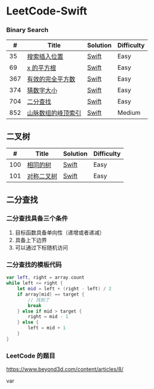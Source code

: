 
LeetCode-Swift
========

### Binary Search
 
| # | Title | Solution | Difficulty |
|---| ----- | -------- | ---------- |
|35|[搜索插入位置](https://leetcode.cn/problems/search-insert-position/?envType=study-plan&id=binary-search-beginner&plan=binary-search&plan_progress=45veja7) | [Swift](./Sources/leetcode-swift/binary-search/search-insert-position.swift)| Easy|
|69|[x 的平方根](https://leetcode.cn/problems/sqrtx/) | [Swift](./Sources/leetcode-swift/binary-search/sqrtx.swift)|Easy|
|367|[有效的完全平方数](https://leetcode.cn/problems/valid-perfect-square/) | [Swift](./Sources/leetcode-swift/binary-search/valid-perfect-square.swift)|Easy|
|374|[猜数字大小](https://leetcode.cn/problems/guess-number-higher-or-lower/?envType=study-plan&id=binary-search-beginner&plan=binary-search&plan_progress=45veja7)|[Swift](./Sources/leetcode-swift/binary-search/guess-number-higher-or-lower.swift)|Easy|
|704|[二分查找](https://leetcode.cn/problems/binary-search/?envType=study-plan&id=binary-search-beginner&plan=binary-search&plan_progress=45veja7)|[Swift](./Sources/leetcode-swift/binary-search/binary-search.swift)|Easy|
|852|[山脉数组的峰顶索引](https://leetcode.cn/problems/peak-index-in-a-mountain-array/?envType=study-plan&id=binary-search-beginner&plan=binary-search&plan_progress=45veja7)|[Swift](./Sources/leetcode-swift/binary-search/peak-index-in-a-mountain-array.swift)|Medium|

## 二叉树
| # | Title | Solution | Difficulty |
|---| ----- | -------- | ---------- |
|100|[相同的树](https://leetcode.cn/problems/same-tree/description/)|[Swift](./Sources/leetcode-swift/binary-tree/same-tree.swift)|Easy|
|101|[对称二叉树](https://leetcode.cn/problems/symmetric-tree/description/)|[Swift](./Sources/leetcode-swift/binary-tree/symmetric-tree.swift)|Easy|


## 二分查找

### 二分查找具备三个条件
1. 目标函数具备单向性（递增或者递减）
2. 具备上下边界
3. 可以通过下标随机访问


### 二分查找的模板代码

```swift
var left, right = array.count
while left <= right {
    let mid = left + (right - left) / 2
    if array[mid] == target {
        // 找到了
        break 
    } else if mid > target {
        right = mid - 1
    } else {
        left = mid + 1
    }
} 

```

### LeetCode 的题目
 

https://www.beyond3d.com/content/articles/8/

  var